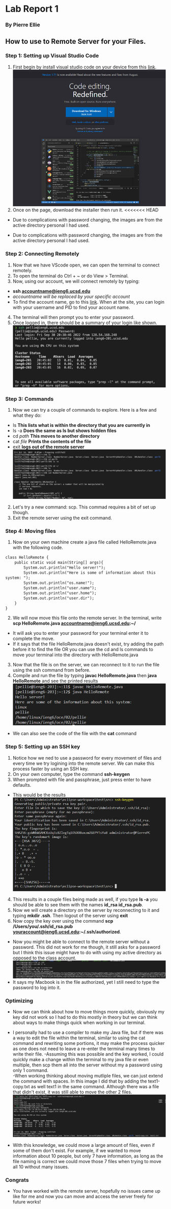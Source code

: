 # Lab Report 1
### By Pierre Ellie

##  How to use to Remote Server for your Files.

### Step 1: Setting up Visual Studio Code

1. First begin by install visual studio code on your device from this [link](https://code.visualstudio.com/).
    ![vscodeinstall image](visualstudioinstall.png)
2. Once on the page, download the installer then run it.
<<<<<<< HEAD
- Due to complications with password changing, the images are from the active directory personal I had used.

- Due to complications with password changing, the images are from the active directory personal I had used. 


### Step 2: Connecting Remotely

1. Now that we have VScode open, we can open the terminal to connect remotely.
2. To open the terminal do Ctrl + ~ or do View > Terminal. 
3. Now, using our account, we will connect remotely by typing:
- **ssh accountname@ieng6.ucsd.edu**
- *accountname will be replaced by your specific account*
- To find the account name, go to this [link](https://sdacs.ucsd.edu/~icc/index.php). When at the site, you can login with your username and PID to find your account name. 

4. The terminal will then prompt you to enter your password.
5. Once logged in, there should be a summary of your login like shown.
![loginresults image](lab1loginresult.png)

### Step 3: Commands

1. Now  we can try a couple of commands to explore. Here is a few and what they do:
- ls **This lists what is within the directory that you are currently in**
- ls -a **Does the same as ls but shows hidden files**
- cd *path* **This moves to another directory**    
- cat *file* **Prints the contents of the file**
- exit **logs out of the remote server**
![code example image](codeexample.png)
2. Let's try a new command: scp. This commad requires a bit of set up though.
3. Exit the remote server using the exit command.

### Step 4: Moving files

1. Now on your own machine create a java file called HelloRemote.java with the following code.
```
class HelloRemote {
    public static void main(String[] args){
        System.out.println("Hello server!");
        System.out.println("Here is some of information about this system: ");
        System.out.println("os.name!");
        System.out.println("user.name");
        System.out.println("user.home");
        System.out.println("user.dir");
    }
}
```

2. We will now move this file onto the remote server. In the terminal, write **scp HelloRemote.java accountname@ieng6.ucsd.edu:~/**
- It will ask you to enter your password for your terminal enter it to complete the move.
- If it says that the file HelloRemote.java doesn't exist, try adding the path before it to find the file OR you can use the cd and ls commands to move your terminal into the directory with HelloRemote.java
3. Now that the file is on the server, we can reconnect to it to run the file using the ssh command from before.
4. Compile and run the file by typing **javac HelloRemote.java** then **java HelloRemote** and see the printed results
![HelloRemoteResults image](helloremoteresults.png)
- We can also see the code of the file with the **cat** command

### Step 5: Setting up an SSH key

1. Notice how we ned to use a password for every movement of files and every time we try logining into the remote server. We can make this process faster by using an SSH key. 
2. On your own computer, type the command **ssh-keygen**
3. When prompted with file and passphrase, just press enter to have defaults.
- This would be the results
![sshkeyresults image](sshkeyresults.png)
4. This results in a couple files being made as well, if you type **ls -a** you should be able to see them with the names **id_rsa id_rsa.pub**.
5. Now we will create a directory on the server by reconnecting to it and typing **mkdir .ssh**. Then logout of the server using **exit**
6. Now copy the key over using the command **scp /Users/you/.ssh/id_rsa.pub youraccount@ieng6.ucsd.edu:~/.ssh/authorized**.
- Now you might be able to connect to the remote server without a password. This did not work for me though, it still asks for a password but I think this issue might have to do with using my active directory as opposed to the class account.
 ![sshkeyfail image](sshkeyfail.png)
 - It says my Macbook is in the file authorized, yet I still need to type the password to log into it.

### Optimizing

- Now we can think about how to move things more quickly, obviously my key did not work so I had to do this mostly in theory but we can think about ways to make things quick when working in our terminal.
- I personally had to use a compiler to make my Java file, but if there was a way to edit the file within the terminal, similar to using the cat command and rewriting some portions, it may make the process quicker as one does not need to leave a re-enter the terminal many times to write their file. 
-Assuming this was possible and the key worked, I could quickly make a change within the terminal to my java file or even multiple, then scp them all into the server without my a password using only 1 command.  
-When working thinking about moving mutliple files, we can just extend the command with spaces. In this image I did that by adding the text1-copy.txt as well text1 in the same command. Although there was a file that didn't exist, it was still able to move the other 2 files.
![sshkeyfail image](optimaltest.png)

- With this knowledge, we could move a large amount of files, even if some of them don't exist. For example, if we wanted to move information about 10 people, but only 7 have information, as long as the file naming is correct we could move those 7 files when trying to move all 10 without many issues. 
### Congrats

 - You have worked with the remote server, hopefully no issues came up like for me and now you can move and access the server freely for future works!

